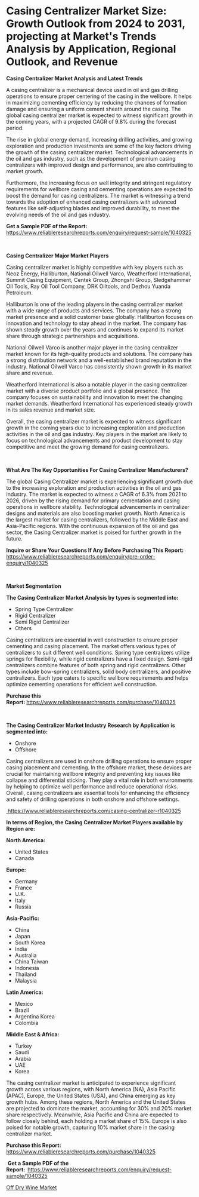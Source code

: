 <p><h1>Casing Centralizer Market Size: Growth Outlook from 2024 to 2031, projecting at Market's Trends Analysis by Application, Regional Outlook, and Revenue</h1></p><p><strong>Casing Centralizer Market Analysis and Latest Trends</strong></p>
<p><p>A casing centralizer is a mechanical device used in oil and gas drilling operations to ensure proper centering of the casing in the wellbore. It helps in maximizing cementing efficiency by reducing the chances of formation damage and ensuring a uniform cement sheath around the casing. The global casing centralizer market is expected to witness significant growth in the coming years, with a projected CAGR of 9.8% during the forecast period.</p><p>The rise in global energy demand, increasing drilling activities, and growing exploration and production investments are some of the key factors driving the growth of the casing centralizer market. Technological advancements in the oil and gas industry, such as the development of premium casing centralizers with improved design and performance, are also contributing to market growth.</p><p>Furthermore, the increasing focus on well integrity and stringent regulatory requirements for wellbore casing and cementing operations are expected to boost the demand for casing centralizers. The market is witnessing a trend towards the adoption of enhanced casing centralizers with advanced features like self-adjusting blades and improved durability, to meet the evolving needs of the oil and gas industry.</p></p>
<p><strong>Get a Sample PDF of the Report:&nbsp;</strong> <a href="https://www.reliableresearchreports.com/enquiry/request-sample/1040325">https://www.reliableresearchreports.com/enquiry/request-sample/1040325</a></p>
<p>&nbsp;</p>
<p><strong>Casing Centralizer Major Market Players</strong></p>
<p><p>Casing centralizer market is highly competitive with key players such as Neoz Energy, Halliburton, National Oilwell Varco, Weatherford International, Summit Casing Equipment, Centek Group, Zhongshi Group, Sledgehammer Oil Tools, Ray Oil Tool Company, DRK Oiltools, and Dezhou Yuanda Petroleum.</p><p>Halliburton is one of the leading players in the casing centralizer market with a wide range of products and services. The company has a strong market presence and a solid customer base globally. Halliburton focuses on innovation and technology to stay ahead in the market. The company has shown steady growth over the years and continues to expand its market share through strategic partnerships and acquisitions.</p><p>National Oilwell Varco is another major player in the casing centralizer market known for its high-quality products and solutions. The company has a strong distribution network and a well-established brand reputation in the industry. National Oilwell Varco has consistently shown growth in its market share and revenue.</p><p>Weatherford International is also a notable player in the casing centralizer market with a diverse product portfolio and a global presence. The company focuses on sustainability and innovation to meet the changing market demands. Weatherford International has experienced steady growth in its sales revenue and market size.</p><p>Overall, the casing centralizer market is expected to witness significant growth in the coming years due to increasing exploration and production activities in the oil and gas industry. Key players in the market are likely to focus on technological advancements and product development to stay competitive and meet the growing demand for casing centralizers.</p></p>
<p>&nbsp;</p>
<p><strong>What Are The Key Opportunities For Casing Centralizer Manufacturers?</strong></p>
<p><p>The global Casing Centralizer market is experiencing significant growth due to the increasing exploration and production activities in the oil and gas industry. The market is expected to witness a CAGR of 6.3% from 2021 to 2026, driven by the rising demand for primary cementation and casing operations in wellbore stability. Technological advancements in centralizer designs and materials are also boosting market growth. North America is the largest market for casing centralizers, followed by the Middle East and Asia-Pacific regions. With the continuous expansion of the oil and gas sector, the Casing Centralizer market is poised for further growth in the future.</p></p>
<p><strong>Inquire or Share Your Questions If Any Before Purchasing This Report:</strong> <a href="https://www.reliableresearchreports.com/enquiry/pre-order-enquiry/1040325">https://www.reliableresearchreports.com/enquiry/pre-order-enquiry/1040325</a></p>
<p>&nbsp;</p>
<p><strong>Market Segmentation</strong></p>
<p><strong>The Casing Centralizer Market Analysis by types is segmented into:</strong></p>
<p><ul><li>Spring Type Centralizer</li><li>Rigid Centralizer</li><li>Semi Rigid Centralizer</li><li>Others</li></ul></p>
<p><p>Casing centralizers are essential in well construction to ensure proper cementing and casing placement. The market offers various types of centralizers to suit different well conditions. Spring type centralizers utilize springs for flexibility, while rigid centralizers have a fixed design. Semi-rigid centralizers combine features of both spring and rigid centralizers. Other types include bow-spring centralizers, solid body centralizers, and positive centralizers. Each type caters to specific wellbore requirements and helps optimize cementing operations for efficient well construction.</p></p>
<p><strong>Purchase this Report:&nbsp;</strong><a href="https://www.reliableresearchreports.com/purchase/1040325">https://www.reliableresearchreports.com/purchase/1040325</a></p>
<p>&nbsp;</p>
<p><strong>The Casing Centralizer Market Industry Research by Application is segmented into:</strong></p>
<p><ul><li>Onshore</li><li>Offshore</li></ul></p>
<p><p>Casing centralizers are used in onshore drilling operations to ensure proper casing placement and cementing. In the offshore market, these devices are crucial for maintaining wellbore integrity and preventing key issues like collapse and differential sticking. They play a vital role in both environments by helping to optimize well performance and reduce operational risks. Overall, casing centralizers are essential tools for enhancing the efficiency and safety of drilling operations in both onshore and offshore settings.</p></p>
<p><a href="https://www.reliableresearchreports.com/casing-centralizer-r1040325">&nbsp;https://www.reliableresearchreports.com/casing-centralizer-r1040325</a></p>
<p><strong>In terms of Region, the Casing Centralizer Market Players available by Region are:</strong></p>
<p>
    <p> <strong> North America: </strong>
        <ul>
            <li>United States</li>
            <li>Canada</li>
        </ul>
        </p> 
    <p> <strong> Europe: </strong>
        <ul>
            <li>Germany</li>
            <li>France</li>
            <li>U.K.</li>
            <li>Italy</li>
            <li>Russia</li>
        </ul>
        </p> 
    <p> <strong> Asia-Pacific: </strong>
        <ul>
            <li>China</li>
            <li>Japan</li>
            <li>South Korea</li>
            <li>India</li>
            <li>Australia</li>
            <li>China Taiwan</li>
            <li>Indonesia</li>
            <li>Thailand</li>
            <li>Malaysia</li>
        </ul>
        </p> 
    <p> <strong> Latin America: </strong>
        <ul>
            <li>Mexico</li>
            <li>Brazil</li>
            <li>Argentina Korea</li>
            <li>Colombia</li>
        </ul>
        </p> 
    <p> <strong> Middle East & Africa: </strong>
        <ul>
            <li>Turkey</li>
            <li>Saudi</li>
            <li>Arabia</li>
            <li>UAE</li>
            <li>Korea</li>
        </ul>
    </p>
    </p>
<p><p>The casing centralizer market is anticipated to experience significant growth across various regions, with North America (NA), Asia Pacific (APAC), Europe, the United States (USA), and China emerging as key growth hubs. Among these regions, North America and the United States are projected to dominate the market, accounting for 30% and 20% market share respectively. Meanwhile, Asia Pacific and China are expected to follow closely behind, each holding a market share of 15%. Europe is also poised for notable growth, capturing 10% market share in the casing centralizer market.</p></p>
<p><strong>Purchase this Report: </strong><a href="https://www.reliableresearchreports.com/purchase/1040325">https://www.reliableresearchreports.com/purchase/1040325</a></p>
<p>&nbsp;<strong>Get a Sample PDF of the Report:&nbsp;&nbsp;</strong><a href="https://www.reliableresearchreports.com/enquiry/request-sample/1040325">https://www.reliableresearchreports.com/enquiry/request-sample/1040325</a></p>
<p><strong></strong></p>
<p><p><a href="https://noble-drawer-34c.notion.site/Off-Dry-Wine-Market-Research-Report-Its-History-and-Forecast-2024-to-2031-8b532a1fb0f74f47b47605511ed7bf82">Off Dry Wine Market</a></p></p>